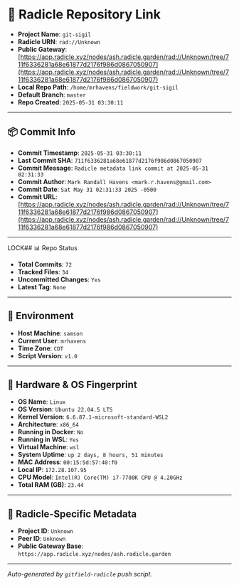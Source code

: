 # 🔗 Radicle Repository Link

- **Project Name**: `git-sigil`
- **Radicle URN**: `rad://Unknown`
- **Public Gateway**: [https://app.radicle.xyz/nodes/ash.radicle.garden/rad://Unknown/tree/711f6336281a68e61877d2176f986d0867050907](https://app.radicle.xyz/nodes/ash.radicle.garden/rad://Unknown/tree/711f6336281a68e61877d2176f986d0867050907)
- **Local Repo Path**: `/home/mrhavens/fieldwork/git-sigil`
- **Default Branch**: `master`
- **Repo Created**: `2025-05-31 03:30:11`

---

## 📦 Commit Info

- **Commit Timestamp**: `2025-05-31 03:30:11`
- **Last Commit SHA**: `711f6336281a68e61877d2176f986d0867050907`
- **Commit Message**: `Radicle metadata link commit at 2025-05-31 02:31:33`
- **Commit Author**: `Mark Randall Havens <mark.r.havens@gmail.com>`
- **Commit Date**: `Sat May 31 02:31:33 2025 -0500`
- **Commit URL**: [https://app.radicle.xyz/nodes/ash.radicle.garden/rad://Unknown/tree/711f6336281a68e61877d2176f986d0867050907](https://app.radicle.xyz/nodes/ash.radicle.garden/rad://Unknown/tree/711f6336281a68e61877d2176f986d0867050907)

---

 LOCK## 📊 Repo Status

- **Total Commits**: `72`
- **Tracked Files**: `34`
- **Uncommitted Changes**: `Yes`
- **Latest Tag**: `None`

---

## 🧭 Environment

- **Host Machine**: `samson`
- **Current User**: `mrhavens`
- **Time Zone**: `CDT`
- **Script Version**: `v1.0`

---

## 🧬 Hardware & OS Fingerprint

- **OS Name**: `Linux`
- **OS Version**: `Ubuntu 22.04.5 LTS`
- **Kernel Version**: `6.6.87.1-microsoft-standard-WSL2`
- **Architecture**: `x86_64`
- **Running in Docker**: `No`
- **Running in WSL**: `Yes`
- **Virtual Machine**: `wsl`
- **System Uptime**: `up 2 days, 8 hours, 51 minutes`
- **MAC Address**: `00:15:5d:57:40:f0`
- **Local IP**: `172.28.107.95`
- **CPU Model**: `Intel(R) Core(TM) i7-7700K CPU @ 4.20GHz`
- **Total RAM (GB)**: `23.44`

---

## 🌱 Radicle-Specific Metadata

- **Project ID**: `Unknown`
- **Peer ID**: `Unknown`
- **Public Gateway Base**: `https://app.radicle.xyz/nodes/ash.radicle.garden`

---

_Auto-generated by `gitfield-radicle` push script._
